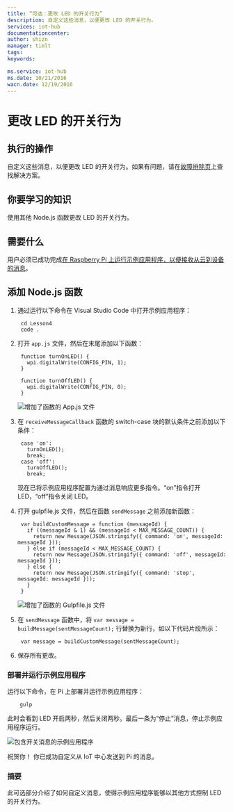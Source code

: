 ```yaml
---
title: “可选：更改 LED 的开关行为”
description: 自定义这些消息，以便更改 LED 的开关行为。
services: iot-hub
documentationcenter: 
author: shizn
manager: timlt
tags: 
keywords: 

ms.service: iot-hub
ms.date: 10/21/2016
wacn.date: 12/19/2016
---
```


# 更改 LED 的开关行为
## 执行的操作
自定义这些消息，以便更改 LED 的开关行为。如果有问题，请在[故障排除页](./iot-hub-raspberry-pi-kit-node-troubleshooting.md)上查找解决方案。

## 你要学习的知识
使用其他 Node.js 函数更改 LED 的开关行为。

## 需要什么
用户必须已成功完成[在 Raspberry Pi 上运行示例应用程序，以便接收从云到设备的消息](./iot-hub-raspberry-pi-kit-node-lesson4-send-cloud-to-device-messages.md)。

## 添加 Node.js 函数
1. 通过运行以下命令在 Visual Studio Code 中打开示例应用程序：
   
        cd Lesson4
        code .

2. 打开 `app.js` 文件，然后在末尾添加以下函数：
   
        function turnOnLED() {
          wpi.digitalWrite(CONFIG_PIN, 1);
        }
       
        function turnOffLED() {
          wpi.digitalWrite(CONFIG_PIN, 0);
        }
   
	![增加了函数的 App.js 文件](./media/iot-hub-raspberry-pi-lessons/lesson4/updated_app_js.png)  

3. 在 `receiveMessageCallback` 函数的 switch-case 块的默认条件之前添加以下条件：
   
        case 'on':
          turnOnLED();
          break;
        case 'off':
          turnOffLED();
          break;
   
    现在已将示例应用程序配置为通过消息响应更多指令。“on”指令打开 LED，“off”指令关闭 LED。
    
4. 打开 gulpfile.js 文件，然后在函数 `sendMessage` 之前添加新函数：
   
        var buildCustomMessage = function (messageId) {
          if ((messageId & 1) && (messageId < MAX_MESSAGE_COUNT)) {
            return new Message(JSON.stringify({ command: 'on', messageId: messageId }));
          } else if (messageId < MAX_MESSAGE_COUNT) {
            return new Message(JSON.stringify({ command: 'off', messageId: messageId }));
          } else {
            return new Message(JSON.stringify({ command: 'stop', messageId: messageId }));
          }
        }
   
    ![增加了函数的 Gulpfile.js 文件](./media/iot-hub-raspberry-pi-lessons/lesson4/updated_gulpfile.png)  

5. 在 `sendMessage` 函数中，将 `var message = buildMessage(sentMessageCount);` 行替换为新行，如以下代码片段所示：
   
        var message = buildCustomMessage(sentMessageCount);

6. 保存所有更改。

### 部署并运行示例应用程序
运行以下命令，在 Pi 上部署并运行示例应用程序：

        gulp

此时会看到 LED 开启两秒，然后关闭两秒。最后一条为“停止”消息，停止示例应用程序运行。

![包含开关消息的示例应用程序](./media/iot-hub-raspberry-pi-lessons/lesson4/gulp_on_and_off.png)  

祝贺你！ 你已成功自定义从 IoT 中心发送到 Pi 的消息。

### 摘要
此可选部分介绍了如何自定义消息，使得示例应用程序能够以其他方式控制 LED 的开关行为。

<!---HONumber=Mooncake_1212_2016-->